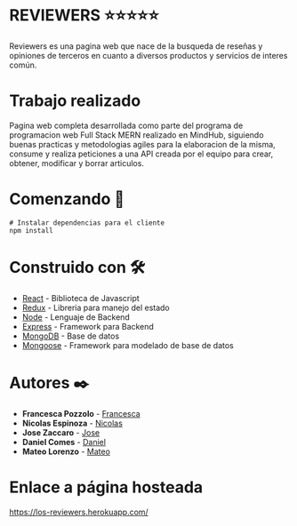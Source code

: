# REVIEWERS ⭐⭐⭐⭐⭐
Reviewers es una pagina web que nace de la busqueda de reseñas y opiniones de terceros en cuanto a diversos productos y servicios de interes común. 

# Trabajo realizado
Pagina web completa desarrollada como parte del programa de programacion web Full Stack MERN realizado en MindHub, siguiendo buenas practicas y metodologias agiles para la elaboracion de la misma, consume y realiza peticiones a una API creada por el equipo para crear, obtener, modificar y borrar articulos.

# Comenzando  🚀
```
# Instalar dependencias para el cliente
npm install
```

# Construido con 🛠️
* [React](https://es.reactjs.org/) - Biblioteca de Javascript
* [Redux](https://es.redux.js.org/) - Libreria para manejo del estado
* [Node](https://nodejs.org/es/) - Lenguaje de Backend
* [Express](https://expressjs.com/es/) - Framework para Backend
* [MongoDB](https://www.mongodb.com/) - Base de datos
* [Mongoose](https://mongoosejs.com/) - Framework para modelado de base de datos

# Autores ✒️
* **Francesca Pozzolo** - [Francesca](https://github.com/francescapozzolo)
* **Nicolas Espinoza** - [Nicolas](https://github.com/r3aper79)
* **Jose Zaccaro** - [Jose](https://github.com/JoseZaccaro)
* **Daniel Comes** - [Daniel](https://github.com/Danielcomes92)
* **Mateo Lorenzo** - [Mateo](https://github.com/MatuMto)

# Enlace a página hosteada
https://los-reviewers.herokuapp.com/
